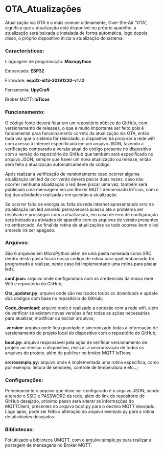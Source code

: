 # OTA_Atualizações

Atualização via OTA é a mais comum ultimamente, Over-the-Air “OTA”, significa que a atualização está disponível no próprio aparelho, a atualização será baixada e instalada de forma automática, logo depois disso, o próprio dispositivo inicia a atualização do sistema.

### Características:
Linguagem de programação: **Micropython**

Embarcado: **ESP32**

Firmware: **esp32-idf3-20191220-v1.12**

Ferramenta: **UpyCraft**

Broker MQTT: **IoTicos**

### Funcionamento:
O código fonte deverá ficar em um repositório público do GitHub, com versionamento de releases, o que é muito importante ser feito pois é fundamental para  funcionamento correto da atualização via OTA, então toda vez que o sistema for reiniciado, o dispositivo irá procurar a rede wifi com acesso à internet especificada em um arquivo JSON, fazendo a verificação comparado a versão atual do código presente no dispositivo com a versão do repositório do GitHub que também será especificado no arquivo JSON, sempre que haver um nova atualização ou release, então será feita a atualização automaticamente do código. 

Após realizar a verificação de versionamento caso ocorrer alguma atualização um led da cor verde deverá piscar duas vezes, caso não ocorrer nenhuma atualização o led deve piscar uma vez, também será publicada uma mensagem em um Broker MQTT denominado IoTicos, com o log das atividades realizadas em questão a atualização. 

Se ocorrer falta de energia ou falta de rede internet apresentando erro na atualização um led amarelo permanecerá acesso até o problema ser resolvido e prosseguir com a atualização, em caso de erro de configuração será iniciado as ativiades do aparelho com os arquivos de versão presentes no embarcado. Ao final da rotina de atualizações se tudo ocorreu bem o led amarelo irá ser apagado. 

### Arquivos:
São 6 arquivos em MicroPython além de uma pasta nomeada como SRC, dentro desta pasta ficará nosso código de rotina para qual embarcado foi programado a realizar, neste caso foi implementado uma rotina para piscar leds.

**conf.json:** arquivo onde configuramos com as credenciais da nossa rede Wifi e repositório do GitHub;

**Ota_updater.py:** arquivo onde são realizados todos os downloads e update dos códigos com base no repositório do GitHub;

**Code_download:** arquivo onde é realizado a conexão com a rede wifi, além de verificar se existem novas versões e faz todas as ações necessárias para atualizar, modificar ou excluir arquivos;

**.version:** arquivo onde fica guardado e sincronizado todas a informação de versionamento do projeto local do dispositivo com o repositório do GitHub;

**boot.py:** arquivo responsável pela ação de verificar versionamento de projeto ao reinicar o dispositivo, realizar a sincronização de todos os arquivos do projeto, além de publicar no broker MQTT IoTicos;

**src/exemplo.py:** arquivo onde é implementada uma rotina específica, como por exemplo: leitura de sensores, controle de temperatura e etc...;

### Configurações:
Primeiramente o arquivo que deve ser configurado é o arquivo JSON, sendo alterado o SSID e PASSWORD da rede, além do link do repositório do GitHub desejado, próximo passo será alterar as informações do MQTTClient, presentes no arquivo boot.py para o destino MQTT desejado. Logo após, pode ser feito a alteração do arquivo exemplo.py para a rotina de atividades desejadas.

### Bibliotecas:
Foi utilzado a biblioteca UMQTT, com o arquivo simple.py para realizar a postagem de mensagens no Broker MQTT.

